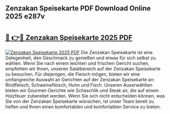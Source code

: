 ## Zenzakan Speisekarte PDF Download Online 2025 e287v

# <h2><a href="http://gc8oyu.nevu.top/?p=Zenzakan+Speisekarte">🔗 👉🔴 Zenzakan Speisekarte 2025 PDF</a></h2>

[![Zenzakan Speisekarte 2025 PDF](https://i.imgur.com/dBaPXMq.png)](http://gc8oyu.nevu.top/?p=Zenzakan+Speisekarte)
Die Zenzakan Speisekarte ist eine Gelegenheit, den Geschmack zu genießen und etwas für sich selbst zu wählen. Wenn Sie nach einem leichten und frischen Gericht suchen, empfehlen wir Ihnen, unseren Salatbereich auf der Zenzakan Speisekarte zu besuchen. Für diejenigen, die Fleisch mögen, bieten wir eine umfangreiche Auswahl an Gerichten auf der Zenzakan Speisekarte an: Rindfleisch, Schweinefleisch, Huhn und Fisch. Unseren Auserwählten bieten wir Gourmet-Gerichte wie Schaschlik und Steak an, die auf einem Holzfeuer zubereitet werden. Wenn Sie sich nicht entscheiden können, was Sie von der Zenzakan Speisekarte wünschen, ist unser Team bereit zu helfen und Ihnen einen komfortablen und komfortablen Service zu bieten.
